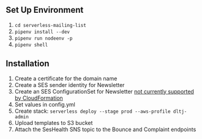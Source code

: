 ## Set Up Environment

1. `cd serverless-mailing-list`
1. `pipenv install --dev`
1. `pipenv run nodeenv -p`
1. `pipenv shell`

## Installation

1. Create a certificate for the domain name
1. Create a SES sender identity for Newsletter
1. Create an SES ConfigurationSet for Newsletter [not currently supported by CloudFormation](https://docs.aws.amazon.com/AWSCloudFormation/latest/UserGuide/aws-resource-ses-configurationset.html)
1. Set values in config.yml
1. Create stack: `serverless deploy --stage prod --aws-profile dltj-admin`
1. Upload templates to S3 bucket
1. Attach the SesHealth SNS topic to the Bounce and Complaint endpoints

